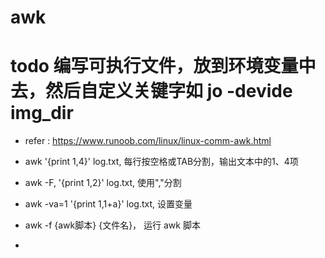 # awk


# todo 编写可执行文件，放到环境变量中去，然后自定义关键字如 jo -devide img_dir   


* refer : https://www.runoob.com/linux/linux-comm-awk.html

* awk '{print $1,$4}' log.txt, 每行按空格或TAB分割，输出文本中的1、4项

* awk -F, '{print $1,$2}'   log.txt, 使用","分割

* awk -va=1 '{print $1,$1+a}' log.txt, 设置变量

* awk -f {awk脚本} {文件名}， 运行 awk 脚本

* 
